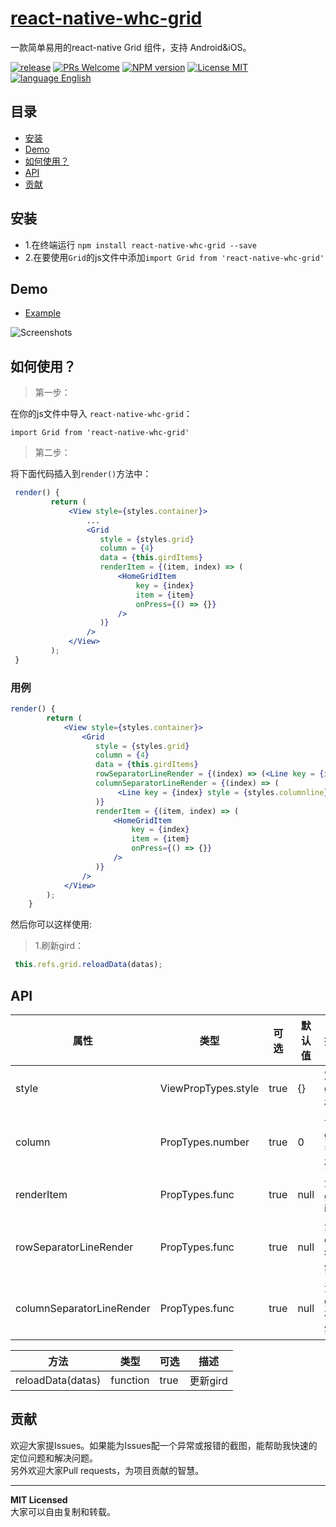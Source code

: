 # [react-native-whc-grid](https://github.com/netyouli/react-native-whc-grid/)
一款简单易用的react-native Grid 组件，支持 Android&iOS。

[ ![release](https://img.shields.io/github/release/netyouli/react-native-whc-grid.svg?maxAge=2592000?style=flat-square)](https://github.com/netyouli/react-native-whc-grid/releases)
[ ![PRs Welcome](https://img.shields.io/badge/PRs-Welcome-brightgreen.svg)](https://github.com/netyouli/react-native-whc-grid/pulls)
[ ![NPM version](http://img.shields.io/npm/v/react-native-whc-grid.svg?style=flat)](https://www.npmjs.com/package/react-native-whc-grid)
[![License MIT](http://img.shields.io/badge/license-MIT-orange.svg?style=flat)](https://raw.githubusercontent.com/netyouli/react-native-whc-grid/master/LICENSE)
[ ![language English](https://img.shields.io/badge/language-English-yellow.svg)](https://github.com/netyouli/react-native-whc-grid/)




## 目录

- [安装](#安装)
- [Demo](#demo)
- [如何使用？](#如何使用？)
- [API](#api)
- [贡献](#contribution)

## 安装

* 1.在终端运行 `npm install react-native-whc-grid --save`
* 2.在要使用`Grid`的js文件中添加`import Grid from 'react-native-whc-grid'`

## Demo  
* [Example](https://github.com/netyouli/react-native-whc-grid/tree/master/example)

![Screenshots](https://raw.githubusercontent.com/netyouli/react-native-whc-grid/master/example/screenshots/react-native-whc-grid.png)

## 如何使用？  

>第一步：

在你的js文件中导入 `react-native-whc-grid`：

`import Grid from 'react-native-whc-grid'`

>第二步：   

将下面代码插入到`render()`方法中：   

```jsx
 render() {
         return (
             <View style={styles.container}>
                 ...
                 <Grid
                    style = {styles.grid}
                    column = {4}
                    data = {this.girdItems}
                    renderItem = {(item, index) => (
                        <HomeGridItem
                            key = {index}
                            item = {item}
                            onPress={() => {}}
                        />
                    )}
                 />
             </View>
         );
 }

```

### 用例  

```jsx
render() {
        return (
            <View style={styles.container}>
                <Grid
                   style = {styles.grid}
                   column = {4}
                   data = {this.girdItems}
                   rowSeparatorLineRender = {(index) => (<Line key = {index} />)}
                   columnSeparatorLineRender = {(index) => (
                        <Line key = {index} style = {styles.columnline}/>
                   )}
                   renderItem = {(item, index) => (
                       <HomeGridItem
                           key = {index}
                           item = {item}
                           onPress={() => {}}
                       />
                   )}
                />
            </View>
        );
    }
```

然后你可以这样使用:
>1.刷新gird：

```jsx
 this.refs.grid.reloadData(datas);
```

## API

属性              | 类型     | 可选 | 默认值     | 描述
----------------- | -------- | -------- | ----------- | -----------
style |  ViewPropTypes.style |true | {}  | 定义grid样式
column  | PropTypes.number  | true | 0  |   设置gird多少列
renderItem  | PropTypes.func  | true | null  |   渲染 gird item
rowSeparatorLineRender  | PropTypes.func  | true | null  |   渲染grid 行分割线
columnSeparatorLineRender  | PropTypes.func  | true | null  |   渲染grid列分割线



方法            | 类型     | 可选 | 描述
----------------- | -------- | -------- | -----------
reloadData(datas)   | function | true | 更新gird


## 贡献

欢迎大家提Issues。如果能为Issues配一个异常或报错的截图，能帮助我快速的定位问题和解决问题。  
另外欢迎大家Pull requests，为项目贡献的智慧。

---

**MIT Licensed**    
大家可以自由复制和转载。  
